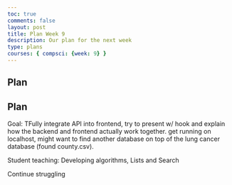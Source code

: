 ```yaml
---
toc: true
comments: false
layout: post
title: Plan Week 9
description: Our plan for the next week
type: plans
courses: { compsci: {week: 9} }
---
```


## Plan
## Plan
Goal: TFully integrate API into frontend, try to present w/ hook and explain how the backend and frontend actually work together. get running on localhost, might want to find another database on top of the lung cancer database (found county.csv).

Student teaching: Developing algorithms, Lists and Search

Continue struggling

